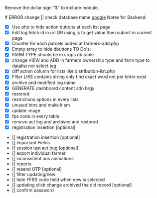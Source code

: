 Remove the dollar sign "$" to include module.

If ERROR change || check database name
[google](www.google.com)
Notes for Backend:
- [x] Use php to hide action buttons  at each list page
- [x] Edit log fetch id in url OR using js to get value then submit in current page
- [x] Counter for each parcels added at farmers-add.php 
- [x] Empty array to hide dbuttons
TO Do's:
- [X] FARM TYPE should be in crops db table
- [x] change VIEW and ADD in farmers ownership type and farm type to datalist not select tag
- [x] diff action column for lists like distribution-list.php
- [x] FIlter LIKE contains string only find exact word not per letter exist
- [x] archive and modified log name
- [x] GENERATE dashboard content adn brgy
- [x] restored
- [x] restrictions options in every lists
- [x] unused btns and make it sm
- [x] update image
- [x] fps code in every table
- [x] remove act log and archived and restored
- [x] registration insertion [optional]
- [] registration insertion [optional]
- [] Important Fields
- [] session last act bug [optional]
- [] export individual farmer
- [] inconsistent aos animations
- [] reports
- [] resend OTP [optional]
- [] filter updating/new
- [] hide FFRS code field when new is selected
- [] updating click change archived the old record [optional]
- [] confirm password
